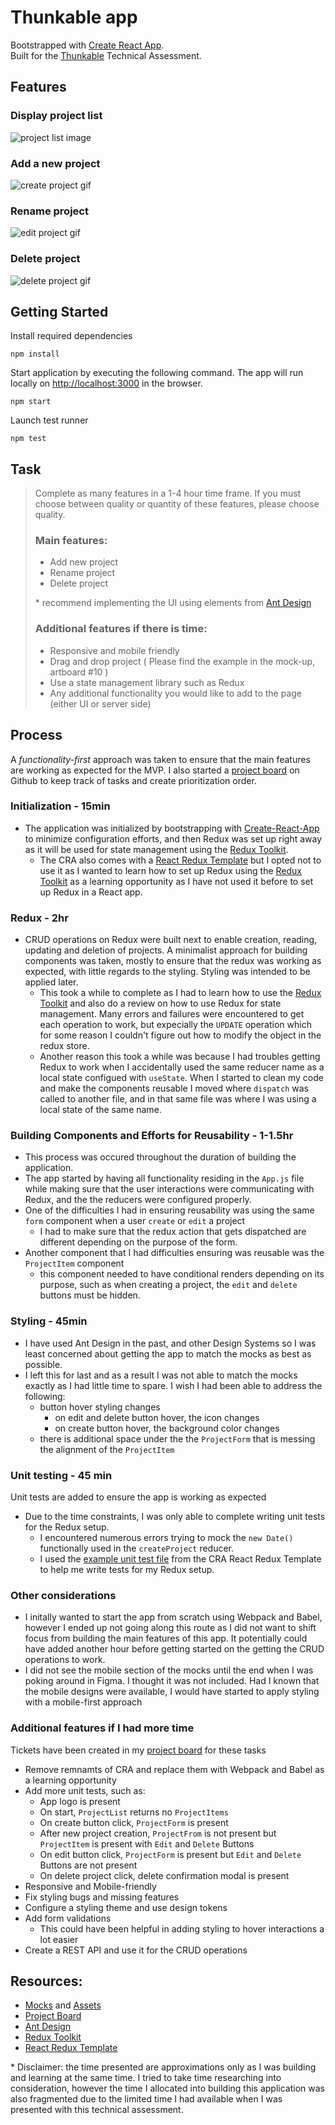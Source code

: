# Thunkable app

Bootstrapped with [Create React App](https://github.com/facebook/create-react-app).\
Built for the [Thunkable](https://thunkable.com/) Technical Assessment.

## Features

### Display project list
![project list image](/public/list.png)

### Add a new project
![create project gif](/public/create.gif)

### Rename project
![edit project gif](/public/edit.gif)

### Delete project
![delete project gif](/public/delete.gif)

## Getting Started
Install required dependencies

```
npm install
```
Start application by executing the following command. The app will run locally on [http://localhost:3000](http://localhost:3000) in the browser.

```
npm start
```

Launch test runner
```
npm test
```

## Task

> Complete as many features in a 1-4 hour time frame. If you must choose between quality or quantity of these features, please choose quality.
> ### Main features:
> - Add new project
> - Rename project
> - Delete project
> 
> \* recommend implementing the UI using elements from [Ant Design](https://ant.design/)
> ### Additional features if there is time:
> - Responsive and mobile friendly
> - Drag and drop project ( Please find the example in the mock-up, artboard #10 )
> - Use a state management library such as Redux
> - Any additional functionality you would like to add to the page (either UI or server side)

## Process
A *functionality-first* approach was taken to ensure that the main features are working as expected for the MVP. I also started a [project board](https://github.com/users/kjgamis/projects/1/) on Github to keep track of tasks and create prioritization order.

### Initialization - 15min
- The application was initialized by bootstrapping with [Create-React-App](https://github.com/facebook/create-react-app) to minimize configuration efforts, and then Redux was set up right away as it will be used for state management using the [Redux Toolkit](https://redux-toolkit.js.org/).
  - The CRA also comes with a [React Redux Template](https://github.com/abhishek70/.react-redux-template) but I opted not to use it as I wanted to learn how to set up Redux using the [Redux Toolkit](https://github.com/abhishek70/react-redux-template) as a learning opportunity as I have not used it before to set up Redux in a React app.

### Redux - 2hr
- CRUD operations on Redux were built next to enable creation, reading, updating and deletion of projects. A minimalist approach for building components was taken, mostly to ensure that the redux was working as expected, with little regards to the styling. Styling was intended to be applied later.
  - This took a while to complete as I had to learn how to use the [Redux Toolkit](https://redux-toolkit.js.org/) and also do a review on how to use Redux for state management. Many errors and failures were encountered to get each operation to work, but expecially the `UPDATE` operation which for some reason I couldn't figure out how to modify the object in the redux store.
  - Another reason this took a while was because I had troubles getting Redux to work when I accidentally used the same reducer name as a local state configued with `useState`. When I started to clean my code and make the components reusable I moved  where `dispatch` was called to another file, and in that same file was where I was using a local state of the same name.

### Building Components and Efforts for Reusability - 1-1.5hr
- This process was occured throughout the duration of building the application.
- The app started by having all functionality residing in the `App.js` file while making sure that the user interactions were communicating with Redux, and the the reducers were configured properly.
- One of the difficulties I had in ensuring reusability was using the same `form` component when a user `create` or `edit` a project
  - I had to make sure that the redux action that gets dispatched are different depending on the purpose of the form.
- Another component that I had difficulties ensuring was reusable was the `ProjectItem` component
  - this component needed to have conditional renders depending on its purpose, such as when creating a project, the `edit` and `delete` buttons must be hidden.

### Styling - 45min
- I have used Ant Design in the past, and other Design Systems so I was least concerned about getting the app to match the mocks as best as possible.
- I left this for last and as a result I was not able to match the mocks exactly as I had little time to spare. I wish I had been able to address the following:
  - button hover styling changes
    - on edit and delete button hover, the icon changes
    - on create button hover, the background color changes
  - there is additional space under the the `ProjectForm` that is messing the alignment of the `ProjectItem`

### Unit testing - 45 min
Unit tests are added to ensure the app is working as expected
- Due to the time constraints, I was only able to complete writing unit tests for the Redux setup.
  - I encountered numerous errors trying to mock the `new Date()` functionally used in the `createProject` reducer.
  - I used the [example unit test file](https://github.com/reduxjs/cra-template-redux/blob/master/template/src/features/counter/counterSlice.spec.js) from the CRA React Redux Template to help me write tests for my Redux setup.

### Other considerations
- I initally wanted to start the app from scratch using Webpack and Babel, however I ended up not going along this route as I did not want to shift focus from building the main features of this app. It potentially could have added another hour before getting started on the getting the CRUD operations to work.
- I did not see the mobile section of the mocks until the end when I was poking around in Figma. I thought it was not included. Had I known that the mobile designs were available, I would have started to apply styling with a mobile-first approach
### Additional features if I had more time
Tickets have been created in my [project board](https://github.com/users/kjgamis/projects/1) for these tasks
- Remove remnamts of CRA and replace them with Webpack and Babel as a learning opportunity
- Add more unit tests, such as:
  - App logo is present
  - On start, `ProjectList` returns no `ProjectItems`
  - On create button click, `ProjectForm` is present
  - After new project creation, `ProjectFrom` is not present but `ProjectItem` is present with `Edit` and `Delete` Buttons
  - On edit button click, `ProjectForm` is present but `Edit` and `Delete` Buttons are not present
  - On delete project click, delete confirmation modal is present
- Responsive and Mobile-friendly
- Fix styling bugs and missing features
- Configure a styling theme and use design tokens
- Add form validations
  - This could have been helpful in adding styling to hover interactions a lot easier
- Create a REST API and use it for the CRUD operations


## Resources:
- [Mocks](https://www.figma.com/file/itK1QmuOcnWZTPzo9hqiL6/UI-assignment_Thunkable-(Mobile--tablet)?node-id=0%3A1) and [Assets](https://drive.google.com/drive/folders/1iFS-9GUEnRGnKQdS_J3ILjwXHY2O0VMd)
- [Project Board](https://github.com/users/kjgamis/projects/1/)
- [Ant Design](https://ant.design/)
- [Redux Toolkit](https://github.com/abhishek70/react-redux-template)
- [React Redux Template](https://github.com/abhishek70/react-redux-template)

\* Disclaimer: the time presented are approximations only as I was building and learning at the same time. I tried to take time researching into consideration, however the time I allocated into building this application was also fragmented due to the limited time I had available when I was presented with this technical assessment.
